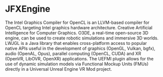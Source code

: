 # JFXEngine

The Intel Graphics Compiler for OpenCL is an LLVM-based compiler for OpenCL targeting Intel graphics hardware architecture. Creative Artificial Intelligence for Computer Graphics. O3DE, a real-time open-source 3D engine, can be used to create robotic simulations and immersive 3D worlds. LWJGL is a Java library that enables cross-platform access to popular native APIs useful in the development of graphics (OpenGL, Vulkan, bgfx), audio (OpenAL, Opus), parallel computing (OpenCL, CUDA) and XR (OpenVR, LibOVR, OpenXR) applications. The UEFMI plugin allows for the use of dynamic simulation models via Functional Mockup Units (FMUs) directly in a Universal Unreal Engine VR Mod project.